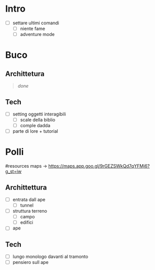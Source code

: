 # Intro
- [ ] settare ultimi comandi 
	- [ ] niente fame 
	- [ ] adventure mode 
# Buco
## Archittetura 
>_done_ 
## Tech
- [ ] setting oggetti interagibili 
	- [ ] scale della biblio
	- [ ] comple dadda 
- [ ] parte di lore + tutorial 

# Polli
#resources 
	maps -> https://maps.app.goo.gl/9rGEZSWkQd7qYFMj6?g_st=iw
	
## Archittettura
- [ ] entrata dall ape 
	- [ ] tunnel 
- [ ] struttura terreno 
	- [ ] campo
	- [ ] edifici
- [ ] ape 

## Tech
- [ ] lungo monologo davanti al tramonto 
- [ ] pensiero sull ape